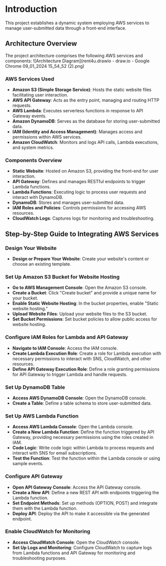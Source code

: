 # Introduction
This project establishes a dynamic system employing AWS services to manage user-submitted data through a front-end interface.

## Architecture Overview
The project architecture comprises the following AWS services and components:
![Architecture Diagram](rent4u.drawio - draw.io - Google Chrome 09_01_2024 15_54_52 (2).png)

### AWS Services Used
- **Amazon S3 (Simple Storage Service)**: Hosts the static website files facilitating user interaction.
- **AWS API Gateway**: Acts as the entry point, managing and routing HTTP requests.
- **AWS Lambda**: Executes serverless functions in response to API Gateway events.
- **Amazon DynamoDB**: Serves as the database for storing user-submitted data.
- **IAM (Identity and Access Management)**: Manages access and permissions within AWS services.
- **Amazon CloudWatch**: Monitors and logs API calls, Lambda executions, and system metrics.

### Components Overview
- **Static Website**: Hosted on Amazon S3, providing the front-end for user interaction.
- **API Gateway**: Defines and manages RESTful endpoints to trigger Lambda functions.
- **Lambda Functions**: Executing logic to process user requests and interact with DynamoDB.
- **DynamoDB**: Stores and manages user-submitted data.
- **IAM Roles and Policies**: Controls permissions for accessing AWS resources.
- **CloudWatch Logs**: Captures logs for monitoring and troubleshooting.

## Step-by-Step Guide to Integrating AWS Services
### Design Your Website
- **Design or Prepare Your Website**: Create your website's content or choose an existing template.

### Set Up Amazon S3 Bucket for Website Hosting
- **Go to AWS Management Console**: Open the Amazon S3 console.
- **Create a Bucket**: Click "Create bucket" and provide a unique name for your bucket.
- **Enable Static Website Hosting**: In the bucket properties, enable "Static website hosting."
- **Upload Website Files**: Upload your website files to the S3 bucket.
- **Set Bucket Permissions**: Set bucket policies to allow public access for website hosting.

### Configure IAM Roles for Lambda and API Gateway
- **Navigate to IAM Console**: Access the IAM console.
- **Create Lambda Execution Role**: Create a role for Lambda execution with necessary permissions to interact with SNS, CloudWatch, and other resources.
- **Define API Gateway Execution Role**: Define a role granting permissions for API Gateway to trigger Lambda and handle requests.

### Set Up DynamoDB Table
-  **Access AWS DynamoDB Console**: Open the DynamoDB console.
-  **Create a Table**: Define a table schema to store user-submitted data.

### Set Up AWS Lambda Function
- **Access AWS Lambda Console**: Open the Lambda console.
- **Create a New Lambda Function**: Define the function triggered by API Gateway, providing necessary permissions using the roles created in IAM.
- **Code Logic**: Write code logic within Lambda to process requests and interact with SNS for email subscriptions.
- **Test the Function**: Test the function within the Lambda console or using sample events.

### Configure API Gateway
- **Open API Gateway Console**: Access the API Gateway console.
- **Create a New API**: Define a new REST API with endpoints triggering the Lambda function.
- **Set Endpoint Methods**: Set up methods (OPTION, POST) and integrate them with the Lambda function.
- **Deploy API**: Deploy the API to make it accessible via the generated endpoint.

### Enable CloudWatch for Monitoring
- **Access CloudWatch Console**: Open the CloudWatch console.
- **Set Up Logs and Monitoring**: Configure CloudWatch to capture logs from Lambda functions and API Gateway for monitoring and troubleshooting purposes.
